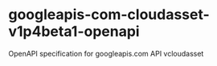 # googleapis-com-cloudasset-v1p4beta1-openapi
OpenAPI specification for googleapis.com API vcloudasset
